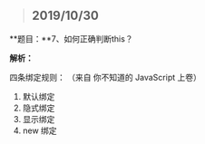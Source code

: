 > ## 2019/10/30

**题目：**7、如何正确判断this？

**解析：** 

四条绑定规则： （来自 你不知道的 JavaScript 上卷）

1. 默认绑定
2. 隐式绑定
3. 显示绑定
4. new 绑定